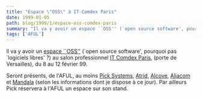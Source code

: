 ```yaml
---
title: "Espace \"OSS\" à IT-Comdex Paris"
date: 1999-01-05
path: blog/1999/1/espace-oss-comdex-paris
summary: "Il va y avoir un espace ``OSS'' (`open source software', pourquoi pas `logiciels libres' ?) au salon professionnel IT Comdex Paris, (porte de Versailles), du 8 au 12 février 99."
tags: ['AFUL']
---
```


<P>
Il va y avoir un <A HREF="http://www.birp.com/lx/">espace
``OSS''</A> (`open source software', pourquoi
pas `logiciels libres' ?) au salon professionnel  <A HREF="http://www.comdex.com/comdex/owa/event_home?v_event_id=280">IT
Comdex Paris</A>, (porte de Versailles), du 8 au 12 février 99.
</P>

<P>
Seront présents, de l'AFUL, au moins <A HREF="http://www.pick-systems.fr/">Pick Systems</A>,
<A HREF="http://www.atrid.fr/">Atrid</A>,
<A HREF="http://www.alcove.fr/">Alcove</A>,
<A HREF="http://www.aliacom.fr/">Aliacom</A> et <A HREF="http://www.mandalux.com/">Mandala</A> (selon les informations dont
je dispose à ce jour). Par ailleurs Pick réservera à l'AFUL un espace
sur son stand.
</P>


